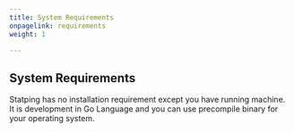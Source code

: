 ```yaml
---
title: System Requirements
onpagelink: requirements
weight: 1

---
```


System Requirements
-------------------

Statping has no installation requirement except you have running machine. It is development in Go Language and you can use precompile binary for your operating system.